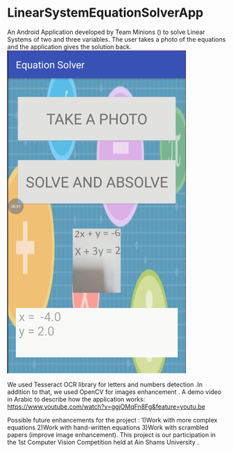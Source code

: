 # LinearSystemEquationSolverApp
An Android Application developed by Team Minions () to solve Linear Systems of two and three variables. The user takes a photo of the equations and the application gives the solution back.
![euation with 2 variables](https://github.com/MayarAlaa/LinearSystemEquationSolverApp/blob/master/eqn2.PNG)
             
We used Tesseract OCR library for letters and numbers detection .In addition to that, we used OpenCV for images enhancement .
A demo video in Arabic to describe how the application works: https://www.youtube.com/watch?v=ggjOMqFn8Fg&feature=youtu.be

Possible future enhancements for the project :
1)Work with more complex equations
2)Work with hand-written equations
3)Work with scrambled papers (improve image enhancement).
This project is our participation in the 1st Computer Vision Competition held at Ain Shams University .


